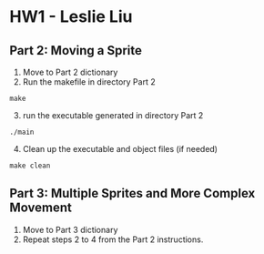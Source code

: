 # HW1 - Leslie Liu
## Part 2: Moving a Sprite
1. Move to Part 2 dictionary
2. Run the makefile in directory Part 2

```
make
```

3. run the executable generated in directory Part 2
```
./main
```
4. Clean up the executable and object files (if needed)
```
make clean
```

## Part 3: Multiple Sprites and More Complex Movement
1. Move to Part 3 dictionary
2. Repeat steps 2 to 4 from the Part 2 instructions.


